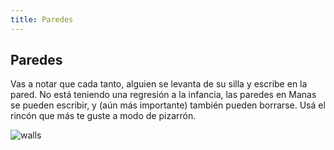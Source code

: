 ```yaml
---
title: Paredes
---
```

## Paredes
Vas a notar que cada tanto, alguien se levanta de su silla y escribe en la pared. No está teniendo una regresión a la infancia, las paredes en Manas se pueden escribir, y (aún más importante) también pueden borrarse. Usá el rincón que más te guste a modo de pizarrón.

![walls](/images/walls.svg)